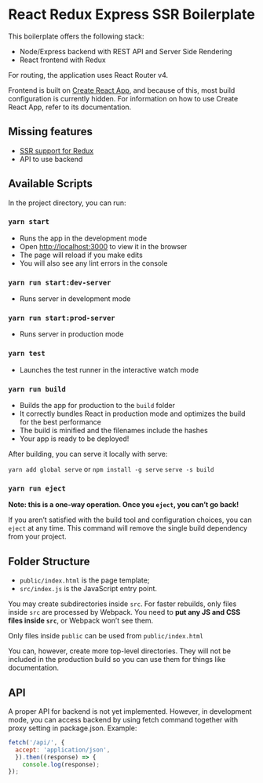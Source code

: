 # React Redux Express SSR Boilerplate

This boilerplate offers the following stack:

* Node/Express backend with REST API and Server Side Rendering
* React frontend with Redux

For routing, the application uses React Router v4.

Frontend is built on [Create React App](https://github.com/facebookincubator/create-react-app), and because of this, most build configuration is currently hidden. For information on how to use Create React App, refer to its documentation.

## Missing features

* [SSR support for Redux](http://redux.js.org/docs/recipes/ServerRendering.html)
* API to use backend

## Available Scripts

In the project directory, you can run:

### `yarn start`

* Runs the app in the development mode
* Open [http://localhost:3000](http://localhost:3000) to view it in the browser
* The page will reload if you make edits
* You will also see any lint errors in the console

### `yarn run start:dev-server`

* Runs server in development mode

### `yarn run start:prod-server`

* Runs server in production mode

### `yarn test`

* Launches the test runner in the interactive watch mode

### `yarn run build`

* Builds the app for production to the `build` folder
* It correctly bundles React in production mode and optimizes the build for the best performance
* The build is minified and the filenames include the hashes
* Your app is ready to be deployed!

After building, you can serve it locally with serve:

`yarn add global serve` or `npm install -g serve`
`serve -s build`

### `yarn run eject`

**Note: this is a one-way operation. Once you `eject`, you can’t go back!**

If you aren’t satisfied with the build tool and configuration choices, you can `eject` at any time. This command will remove the single build dependency from your project.

## Folder Structure

* `public/index.html` is the page template;
* `src/index.js` is the JavaScript entry point.

You may create subdirectories inside `src`. For faster rebuilds, only files inside `src` are processed by Webpack. You need to **put any JS and CSS files inside `src`**, or Webpack won’t see them.

Only files inside `public` can be used from `public/index.html`

You can, however, create more top-level directories. They will not be included in the production build so you can use them for things like documentation.

## API

A proper API for backend is not yet implemented. However, in development mode, you can access backend by using fetch command together with proxy setting in package.json. Example:

```javascript
fetch('/api/', {
  accept: 'application/json',
  }).then((response) => {
    console.log(response);
});
```